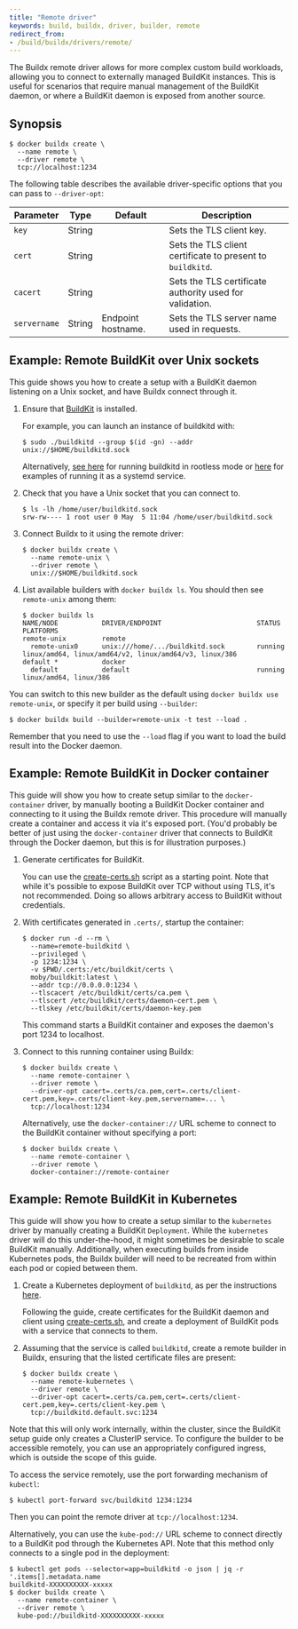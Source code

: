 ```yaml
---
title: "Remote driver"
keywords: build, buildx, driver, builder, remote
redirect_from:
- /build/buildx/drivers/remote/
---
```


The Buildx remote driver allows for more complex custom build workloads,
allowing you to connect to externally managed BuildKit instances. This is useful
for scenarios that require manual management of the BuildKit daemon, or where a
BuildKit daemon is exposed from another source.

## Synopsis

```console
$ docker buildx create \
  --name remote \
  --driver remote \
  tcp://localhost:1234
```

The following table describes the available driver-specific options that you can
pass to `--driver-opt`:

| Parameter    | Type   | Default            | Description                                                |
| ------------ | ------ | ------------------ | ---------------------------------------------------------- |
| `key`        | String |                    | Sets the TLS client key.                                   |
| `cert`       | String |                    | Sets the TLS client certificate to present to `buildkitd`. |
| `cacert`     | String |                    | Sets the TLS certificate authority used for validation.    |
| `servername` | String | Endpoint hostname. | Sets the TLS server name used in requests.                 |

## Example: Remote BuildKit over Unix sockets

This guide shows you how to create a setup with a BuildKit daemon listening on a
Unix socket, and have Buildx connect through it.

1. Ensure that [BuildKit](https://github.com/moby/buildkit) is installed.

   For example, you can launch an instance of buildkitd with:

   ```console
   $ sudo ./buildkitd --group $(id -gn) --addr unix://$HOME/buildkitd.sock
   ```

   Alternatively,
   [see here](https://github.com/moby/buildkit/blob/master/docs/rootless.md) for
   running buildkitd in rootless mode or
   [here](https://github.com/moby/buildkit/tree/master/examples/systemd) for
   examples of running it as a systemd service.

2. Check that you have a Unix socket that you can connect to.

   ```console
   $ ls -lh /home/user/buildkitd.sock
   srw-rw---- 1 root user 0 May  5 11:04 /home/user/buildkitd.sock
   ```

3. Connect Buildx to it using the remote driver:

   ```console
   $ docker buildx create \
     --name remote-unix \
     --driver remote \
     unix://$HOME/buildkitd.sock
   ```

4. List available builders with `docker buildx ls`. You should then see
   `remote-unix` among them:

   ```console
   $ docker buildx ls
   NAME/NODE           DRIVER/ENDPOINT                        STATUS  PLATFORMS
   remote-unix         remote
     remote-unix0      unix:///home/.../buildkitd.sock        running linux/amd64, linux/amd64/v2, linux/amd64/v3, linux/386
   default *           docker
     default           default                                running linux/amd64, linux/386
   ```

You can switch to this new builder as the default using
`docker buildx use remote-unix`, or specify it per build using `--builder`:

```console
$ docker buildx build --builder=remote-unix -t test --load .
```

Remember that you need to use the `--load` flag if you want to load the build
result into the Docker daemon.

## Example: Remote BuildKit in Docker container

This guide will show you how to create setup similar to the `docker-container`
driver, by manually booting a BuildKit Docker container and connecting to it
using the Buildx remote driver. This procedure will manually create a container
and access it via it's exposed port. (You'd probably be better of just using the
`docker-container` driver that connects to BuildKit through the Docker daemon,
but this is for illustration purposes.)

1.  Generate certificates for BuildKit.

    You can use the
    [create-certs.sh](https://github.com/moby/buildkit/v0.10.3/master/examples/kubernetes/create-certs.sh)
    script as a starting point. Note that while it's possible to expose BuildKit
    over TCP without using TLS, it's not recommended. Doing so allows arbitrary
    access to BuildKit without credentials.

2.  With certificates generated in `.certs/`, startup the container:

    ```console
    $ docker run -d --rm \
      --name=remote-buildkitd \
      --privileged \
      -p 1234:1234 \
      -v $PWD/.certs:/etc/buildkit/certs \
      moby/buildkit:latest \
      --addr tcp://0.0.0.0:1234 \
      --tlscacert /etc/buildkit/certs/ca.pem \
      --tlscert /etc/buildkit/certs/daemon-cert.pem \
      --tlskey /etc/buildkit/certs/daemon-key.pem
    ```

    This command starts a BuildKit container and exposes the daemon's port 1234
    to localhost.

3.  Connect to this running container using Buildx:

    ```console
    $ docker buildx create \
      --name remote-container \
      --driver remote \
      --driver-opt cacert=.certs/ca.pem,cert=.certs/client-cert.pem,key=.certs/client-key.pem,servername=... \
      tcp://localhost:1234
    ```

    Alternatively, use the `docker-container://` URL scheme to connect to the
    BuildKit container without specifying a port:

    ```console
    $ docker buildx create \
      --name remote-container \
      --driver remote \
      docker-container://remote-container
    ```

## Example: Remote BuildKit in Kubernetes

This guide will show you how to create a setup similar to the `kubernetes`
driver by manually creating a BuildKit `Deployment`. While the `kubernetes`
driver will do this under-the-hood, it might sometimes be desirable to scale
BuildKit manually. Additionally, when executing builds from inside Kubernetes
pods, the Buildx builder will need to be recreated from within each pod or
copied between them.

1. Create a Kubernetes deployment of `buildkitd`, as per the instructions
   [here](https://github.com/moby/buildkit/tree/master/examples/kubernetes).

   Following the guide, create certificates for the BuildKit daemon and client
   using
   [create-certs.sh](https://github.com/moby/buildkit/blob/v0.10.3/examples/kubernetes/create-certs.sh),
   and create a deployment of BuildKit pods with a service that connects to
   them.

2. Assuming that the service is called `buildkitd`, create a remote builder in
   Buildx, ensuring that the listed certificate files are present:

   ```console
   $ docker buildx create \
     --name remote-kubernetes \
     --driver remote \
     --driver-opt cacert=.certs/ca.pem,cert=.certs/client-cert.pem,key=.certs/client-key.pem \
     tcp://buildkitd.default.svc:1234
   ```

Note that this will only work internally, within the cluster, since the BuildKit
setup guide only creates a ClusterIP service. To configure the builder to be
accessible remotely, you can use an appropriately configured ingress, which is
outside the scope of this guide.

To access the service remotely, use the port forwarding mechanism of `kubectl`:

```console
$ kubectl port-forward svc/buildkitd 1234:1234
```

Then you can point the remote driver at `tcp://localhost:1234`.

Alternatively, you can use the `kube-pod://` URL scheme to connect directly to a
BuildKit pod through the Kubernetes API. Note that this method only connects to
a single pod in the deployment:

```console
$ kubectl get pods --selector=app=buildkitd -o json | jq -r '.items[].metadata.name
buildkitd-XXXXXXXXXX-xxxxx
$ docker buildx create \
  --name remote-container \
  --driver remote \
  kube-pod://buildkitd-XXXXXXXXXX-xxxxx
```
